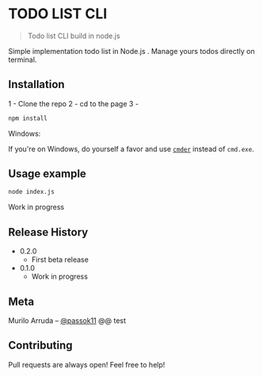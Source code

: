 

# TODO LIST CLI
> Todo list CLI build in node.js

Simple implementation todo list in Node.js . Manage yours todos directly on terminal.


## Installation

1 - Clone the repo
2 - cd to the page
3 -

```sh
npm install
```

Windows:

If you're on Windows, do yourself a favor and use [`cmder`](http://cmder.net/) instead of `cmd.exe`.


## Usage example

```sh
node index.js
```
Work in progress



## Release History

* 0.2.0
    * First beta release
* 0.1.0
    * Work in progress

## Meta

Murilo Arruda – [@passok11](https://twitter.com/passocabr)
@@ test

## Contributing

Pull requests are always open! Feel free to help!
